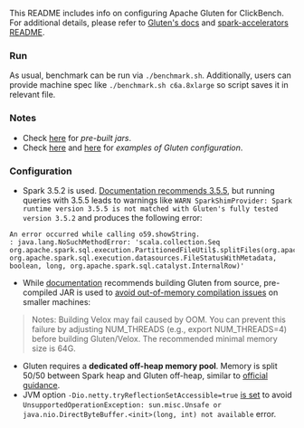 This README includes info on configuring Apache Gluten for ClickBench. For additional details, please refer to [Gluten's docs](https://apache.github.io/incubator-gluten/get-started/Velox.html) and [spark-accelerators README](../spark/README-accelerators.md).

### Run

As usual, benchmark can be run via `./benchmark.sh`. Additionally, users can provide machine spec like `./benchmark.sh c6a.8xlarge` so script saves it in relevant file.

### Notes

- Check [here](https://gluten.apache.org/downloads/) for _pre-built jars_.
- Check [here](https://gluten.apache.org/#3-how-to-use) and [here](https://apache.github.io/incubator-gluten/get-started/Velox.html#submit-the-spark-sql-job) for _examples of Gluten configuration_.

### Configuration

- Spark 3.5.2 is used. [Documentation recommends 3.5.5](https://apache.github.io/incubator-gluten/get-started/Velox.html#prerequisite), but running queries with 3.5.5 leads to warnings like `WARN SparkShimProvider: Spark runtime version 3.5.5 is not matched with Gluten's fully tested version 3.5.2` and produces the following error:
```
An error occurred while calling o59.showString.
: java.lang.NoSuchMethodError: 'scala.collection.Seq org.apache.spark.sql.execution.PartitionedFileUtil$.splitFiles(org.apache.spark.sql.SparkSession, org.apache.spark.sql.execution.datasources.FileStatusWithMetadata, boolean, long, org.apache.spark.sql.catalyst.InternalRow)'
```
- While [documentation](https://gluten.apache.org/#3-how-to-use) recommends building Gluten from source,  pre-compiled JAR is used to [avoid out-of-memory compilation issues](https://apache.github.io/incubator-gluten/get-started/Velox.html#build-gluten-with-velox-backend) on smaller machines:
> Notes: Building Velox may fail caused by OOM. You can prevent this failure by adjusting NUM_THREADS (e.g., export NUM_THREADS=4) before building Gluten/Velox. The recommended minimal memory size is 64G.
- Gluten requires a __dedicated off-heap memory pool__. Memory is split 50/50 between Spark heap and Gluten off-heap, similar to  [official guidance](https://apache.github.io/incubator-gluten/get-started/Velox.html#submit-the-spark-sql-job).
- JVM option `-Dio.netty.tryReflectionSetAccessible=true` [is set](https://github.com/apache/incubator-gluten/issues/8207) to avoid `UnsupportedOperationException: sun.misc.Unsafe or java.nio.DirectByteBuffer.<init>(long, int) not available` error.
